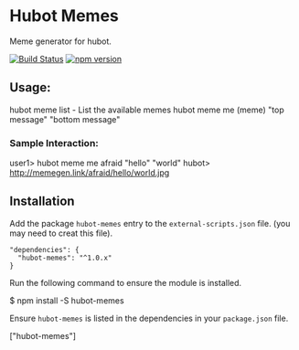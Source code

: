 # Hubot Memes

Meme generator for hubot.

[![Build Status](https://travis-ci.org/waynegraham/hubot-memes.png)](https://travis-ci.org/waynegraham/hubot-memes) [![npm version](https://badge.fury.io/js/hubot-memes.png)](http://badge.fury.io/js/hubot-memes)

## Usage:

hubot meme list - List the available memes
hubot meme me (meme) "top message" "bottom message"

### Sample Interaction:

  user1> hubot meme me afraid "hello" "world"
  hubot> http://memegen.link/afraid/hello/world.jpg

## Installation

Add the package `hubot-memes` entry to the `external-scripts.json` file.
(you may need to creat this file).

```
"dependencies": {
  "hubot-memes": "^1.0.x"
}
```

Run the following command to ensure the module is installed.

  $ npm install -S hubot-memes

Ensure `hubot-memes` is listed in the dependencies in your
`package.json` file.

   ["hubot-memes"]
